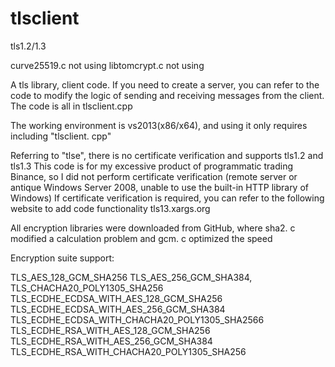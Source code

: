 # tlsclient
tls1.2/1.3


curve25519.c not using
libtomcrypt.c not using

A tls library, client code. If you need to create a server, you can refer to the code to modify the logic of sending and receiving messages from the client. The code is all in tlsclient.cpp

The working environment is vs2013(x86/x64), and using it only requires including "tlsclient. cpp"

Referring to "tlse", there is no certificate verification and supports tls1.2 and tls1.3
This code is for my excessive product of programmatic trading Binance, so I did not perform certificate verification (remote server or antique Windows Server 2008, unable to use the built-in HTTP library of Windows)
If certificate verification is required, you can refer to the following website to add code functionality
tls13.xargs.org

All encryption libraries were downloaded from GitHub, where sha2. c modified a calculation problem and gcm. c optimized the speed

Encryption suite support:

TLS_AES_128_GCM_SHA256
TLS_AES_256_GCM_SHA384,
TLS_CHACHA20_POLY1305_SHA256
TLS_ECDHE_ECDSA_WITH_AES_128_GCM_SHA256
TLS_ECDHE_ECDSA_WITH_AES_256_GCM_SHA384
TLS_ECDHE_ECDSA_WITH_CHACHA20_POLY1305_SHA2566
TLS_ECDHE_RSA_WITH_AES_128_GCM_SHA256
TLS_ECDHE_RSA_WITH_AES_256_GCM_SHA384
TLS_ECDHE_RSA_WITH_CHACHA20_POLY1305_SHA256
